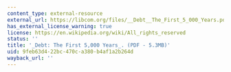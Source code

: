 ```yaml
---
content_type: external-resource
external_url: https://libcom.org/files/__Debt__The_First_5_000_Years.pdf
has_external_license_warning: true
license: https://en.wikipedia.org/wiki/All_rights_reserved
status: ''
title: '_Debt: The First 5,000 Years_. (PDF - 5.3MB)'
uid: 9feb63d4-22bc-470c-a380-b4af1a2b264d
wayback_url: ''
---
```

